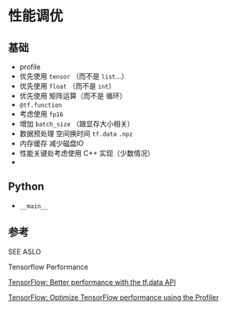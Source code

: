 # 性能调优

## 基础

* profile
* 优先使用 `tensor` （而不是 `list`…）
* 优先使用 `float` （而不是  `int`）
* 优先使用 矩阵运算（而不是 循环）
* `@tf.function`
* 考虑使用 `fp16`
* 增加 `batch_size` （跟显存大小相关）
* 数据预处理 空间换时间 `tf.data` `.npz`
* 内存缓存 减少磁盘IO
* 性能关键处考虑使用 C++ 实现（少数情况）
* 
## Python

* `__main__`

## 参考

SEE ASLO

Tensorflow Performance

[TensorFlow: Better performance with the tf.data API](https://www.tensorflow.org/guide/data_performance)

[TensorFlow: Optimize TensorFlow performance using the Profiler](https://www.tensorflow.org/guide/profiler)



